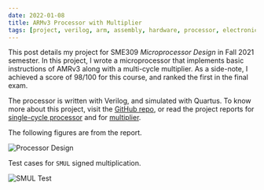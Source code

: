```yaml
---
date: 2022-01-08
title: ARMv3 Processor with Multiplier
tags: [project, verilog, arm, assembly, hardware, processor, electronics]
---
```


<!-- cSpell:words SMUL -->

This post details my project for SME309 _Microprocessor Design_ in Fall 2021
semester. In this project, I wrote a microprocessor that implements basic
instructions of AMRv3 along with a multi-cycle multiplier. As a side-note, I
achieved a score of 98/100 for this course, and ranked the first in the final
exam.

<!-- more -->

The processor is written with Verilog, and simulated with Quartus. To know more
about this project, visit the
[GitHub repo](https://github.com/sghuang19/sme309-fa21/), or read the project
reports for
[single-cycle processor](https://github.com/sghuang19/sme309-fa21/blob/main/SME309-Lab-Report.md)
and for
[multiplier](https://github.com/sghuang19/sme309-fa21/blob/main/SME309-Lab-Report-Multiplier.md).

The following figures are from the report.

![Processor Design](https://github.com/sghuang19/sme309-fa21/raw/main/processor.svg)

Test cases for `SMUL` signed multiplication.

![SMUL Test](https://github.com/sghuang19/sme309-fa21/raw/main/figures/SMUL_more.png)
